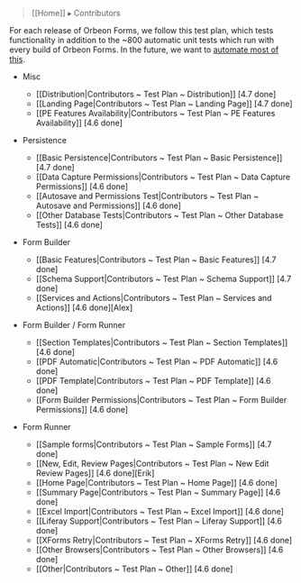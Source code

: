 > [[Home]] ▸ Contributors

For each release of Orbeon Forms, we follow this test plan, which tests functionality in addition to the ~800 automatic unit tests which run with every build of Orbeon Forms. In the future, we want to [automate most of this][1].

- Misc
    - [[Distribution|Contributors ~ Test Plan ~ Distribution]] [4.7 done]
    - [[Landing Page|Contributors ~ Test Plan ~ Landing Page]] [4.7 done]
    - [[PE Features Availability|Contributors ~ Test Plan ~ PE Features Availability]] [4.6 done]
- Persistence
    - [[Basic Persistence|Contributors ~ Test Plan ~ Basic Persistence]] [4.7 done]
    - [[Data Capture Permissions|Contributors ~ Test Plan ~ Data Capture Permissions]] [4.6 done]
    - [[Autosave and Permissions Test|Contributors ~ Test Plan ~ Autosave and Permissions]] [4.6 done]
    - [[Other Database Tests|Contributors ~ Test Plan ~ Other Database Tests]] [4.6 done]
- Form Builder
    - [[Basic Features|Contributors ~ Test Plan ~ Basic Features]] [4.7 done]
    - [[Schema Support|Contributors ~ Test Plan ~ Schema Support]] [4.7 done]
    - [[Services and Actions|Contributors ~ Test Plan ~ Services and Actions]] [4.6 done][Alex]
- Form Builder / Form Runner
    - [[Section Templates|Contributors ~ Test Plan ~ Section Templates]] [4.6 done]
    - [[PDF Automatic|Contributors ~ Test Plan ~ PDF Automatic]] [4.6 done]
    - [[PDF Template|Contributors ~ Test Plan ~ PDF Template]] [4.6 done]
    - [[Form Builder Permissions|Contributors ~ Test Plan ~ Form Builder Permissions]] [4.6 done]
- Form Runner
    - [[Sample forms|Contributors ~ Test Plan ~ Sample Forms]] [4.7 done]
    - [[New, Edit, Review Pages|Contributors ~ Test Plan ~ New Edit Review Pages]] [4.6 done][Erik]
    - [[Home Page|Contributors ~ Test Plan ~ Home Page]] [4.6 done]
    - [[Summary Page|Contributors ~ Test Plan ~ Summary Page]] [4.6 done]
    - [[Excel Import|Contributors ~ Test Plan ~ Excel Import]] [4.6 done]
    - [[Liferay Support|Contributors ~ Test Plan ~ Liferay Support]] [4.6 done]
    - [[XForms Retry|Contributors ~ Test Plan ~ XForms Retry]] [4.6 done]
    - [[Other Browsers|Contributors ~ Test Plan ~ Other Browsers]] [4.6 done]
    - [[Other|Contributors ~ Test Plan ~ Other]] [4.6 done]


  [1]: https://github.com/orbeon/orbeon-forms/issues/227